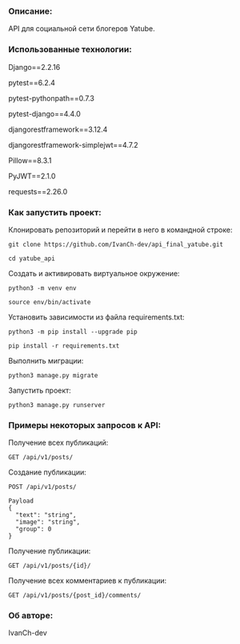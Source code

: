 ### Описание:

API для социальной сети блогеров Yatube.

### Использованные технологии:

Django==2.2.16

pytest==6.2.4

pytest-pythonpath==0.7.3

pytest-django==4.4.0

djangorestframework==3.12.4

djangorestframework-simplejwt==4.7.2

Pillow==8.3.1

PyJWT==2.1.0

requests==2.26.0

### Как запустить проект:

Клонировать репозиторий и перейти в него в командной строке:

```
git clone https://github.com/IvanCh-dev/api_final_yatube.git
```

```
cd yatube_api
```

Cоздать и активировать виртуальное окружение:

```
python3 -m venv env
```

```
source env/bin/activate
```

Установить зависимости из файла requirements.txt:

```
python3 -m pip install --upgrade pip
```

```
pip install -r requirements.txt
```

Выполнить миграции:

```
python3 manage.py migrate
```

Запустить проект:

```
python3 manage.py runserver
```

### Примеры некоторых запросов к API:

Получение всех публикаций:

```
GET /api/v1/posts/
```

Создание публикации:

```
POST /api/v1/posts/

Payload
{
  "text": "string",
  "image": "string",
  "group": 0
}
```

Получение публикации:

```
GET /api/v1/posts/{id}/
```

Получение всех комментариев к публикации:

```
GET /api/v1/posts/{post_id}/comments/
```

### Об авторе:

IvanCh-dev
